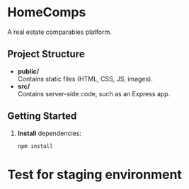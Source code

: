 # HomeComps

A real estate comparables platform.

## Project Structure

- **public/**  
  Contains static files (HTML, CSS, JS, images).  
- **src/**  
  Contains server-side code, such as an Express app.

## Getting Started

1. **Install** dependencies:
   ```bash
   npm install
# Test for staging environment